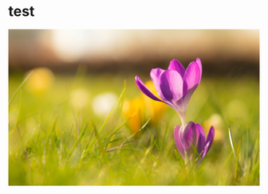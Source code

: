 # test
<img src="https://raw.githubusercontent.com/HappyGuy22/test/master/img/Crocus_Wallpaper_by_Roy_Tanck.jpg">
